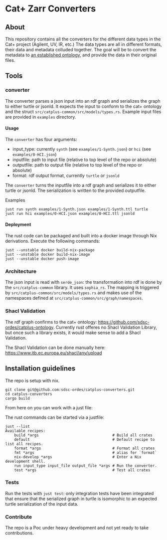 # Cat+ Zarr Converters

## About

This repository contains all the converters for the different data types in the Cat+ project (Agilent, UV, IR, etc.)
The data types are all in different formats, their data and metadata colluded together. The goal will be to convert the metadata to [an established ontology](https://github.com/sdsc-ordes/catplus-ontology/tree/main), and provide the data in their original files.

## Tools

### converter
The converter parses a json input into an rdf graph and serializes the graph to either turtle or jsonld.
It expects the input to conform to the cat+ ontology and the struct `src/catplus-common/src/models/types.rs`. Example input files are provided in `examples` directory.

#### Usage

The `converter` has four arguments:

- input_type: currently `synth` (see `examples/1-Synth.json`) or `hci` (see `examples/0-HCI.json`)
- inputfile: path to input file (relative to top level of the repo or absolute)
- outputfile: path to output file (relative to top level of the repo or absolute)
- format: rdf output format, currently `turtle` or `jsonld`

The `converter` turns the inputfile into a rdf graph and serializes it to either turtle or jsonld. The serialization is written to the provided outputfile.

Examples

```
just run synth examples/1-Synth.json examples/1-Synth.ttl turtle
just run hci examples/0-HCI.json examples/0-HCI.ttl jsonld
```

#### Deployment

The rust code can be packaged and built into a docker image through Nix derivations. 
Execute the following commands: 

```
just --unstable docker build-nix-package
just --unstable docker build-nix-image
just --unstable docker push-image
```

### Architecture

The json input is read with `serde_json`: the transformation into rdf is done by the `src/catplus-common` library.
It uses `sophia_rs`. The mapping is triggered by `src/catplus-common/src/models/types.rs` and makes use of the namespaces defined at `src/catplus-common/src/graph/namespaces`.

### Shacl Validation

The rdf graph confirms to the cat+ ontology: https://github.com/sdsc-ordes/catplus-ontology. Currently rust offeres no Shacl Validation Library, but once such a library exists, it would make sense to add a Shacl Validation.

The Shacl Validation can be done manually here: https://www.itb.ec.europa.eu/shacl/any/upload

## Installation guidelines

The repo is setup with nix.

```
git clone git@github.com:sdsc-ordes/catplus-converters.git
cd catplus-converters
cargo build
```

From here on you can work with a just file:

The rust commands can be started via a justfile:

```
just --list
Available recipes:
    build *args                                 # Build all crates
    default                                     # Default recipe to list all recipes.
    format *args                                # Format all crates
    fmt *args                                   # alias for `format`
    nix-develop *args                           # Enter a Nix development shell.
    run input_type input_file output_file *args # Run the converter.
    test *args                                  # Test all crates
```

### Tests

Run the tests with `just test`: only integration tests have been integrated that ensure that the serialized graph in turtle is isomorphic to an expected turtle serialization of the input data.

### Contribute

The repo is a Poc under heavy development and not yet ready to take contributions.
